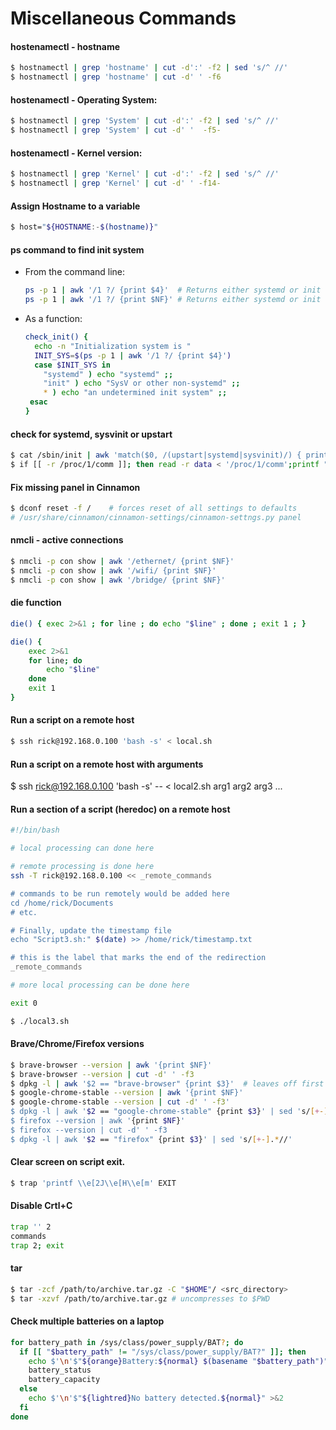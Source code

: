 # Miscellaneous Commands

#### hostenamectl - hostname
```bash
$ hostnamectl | grep 'hostname' | cut -d':' -f2 | sed 's/^ //'
$ hostnamectl | grep 'hostname' | cut -d' ' -f6
```
#### hostenamectl - Operating System:
```bash
$ hostnamectl | grep 'System' | cut -d':' -f2 | sed 's/^ //'
$ hostnamectl | grep 'System' | cut -d' '  -f5-
```
#### hostenamectl - Kernel version:
```bash
$ hostnamectl | grep 'Kernel' | cut -d':' -f2 | sed 's/^ //'
$ hostnamectl | grep 'Kernel' | cut -d' ' -f14-
```
#### Assign Hostname to a variable
```bash
$ host="${HOSTNAME:-$(hostname)}"
```
#### ps command to find init system
- From the command line:
  ```bash
  ps -p 1 | awk '/1 ?/ {print $4}'	# Returns either systemd or init
  ps -p 1 | awk '/1 ?/ {print $NF}'	# Returns either systemd or init
  ```
- As a function:
  ```bash
  check_init() {
    echo -n "Initialization system is "
    INIT_SYS=$(ps -p 1 | awk '/1 ?/ {print $4}')
    case $INIT_SYS in
      "systemd" ) echo "systemd" ;;
      "init" ) echo "SysV or other non-systemd" ;;
      * ) echo "an undetermined init system" ;;
   esac
  }
  ```
#### check for systemd, sysvinit or upstart
```bash
$ cat /sbin/init | awk 'match($0, /(upstart|systemd|sysvinit)/) { print toupper(substr($0, RSTART, RLENGTH));exit; }' 2> /dev/null
$ if [[ -r /proc/1/comm ]]; then read -r data < '/proc/1/comm';printf "%s\n" "${data%% *}";else printf '?\n';fi
```
#### Fix missing panel in Cinnamon
```bash
$ dconf reset -f /    # forces reset of all settings to defaults
# /usr/share/cinnamon/cinnamon-settings/cinnamon-settngs.py panel
```
#### nmcli - active connections
```bash
$ nmcli -p con show | awk '/ethernet/ {print $NF}'
$ nmcli -p con show | awk '/wifi/ {print $NF}'
$ nmcli -p con show | awk '/bridge/ {print $NF}'
```
#### die function
```bash
die() { exec 2>&1 ; for line ; do echo "$line" ; done ; exit 1 ; }

die() {
	exec 2>&1
	for line; do
		echo "$line"
	done
	exit 1
}
```
#### Run a script on a remote host
```bash
$ ssh rick@192.168.0.100 'bash -s' < local.sh
```
#### Run a script on a remote host with arguments
$ ssh rick@192.168.0.100 'bash -s' -- < local2.sh arg1 arg2 arg3 ...

#### Run a section of a script (heredoc) on a remote host
```bash
#!/bin/bash

# local processing can done here

# remote processing is done here
ssh -T rick@192.168.0.100 << _remote_commands

# commands to be run remotely would be added here
cd /home/rick/Documents
# etc.

# Finally, update the timestamp file
echo "Script3.sh:" $(date) >> /home/rick/timestamp.txt

# this is the label that marks the end of the redirection
_remote_commands

# more local processing can be done here

exit 0

$ ./local3.sh
```

#### Brave/Chrome/Firefox versions
```bash
$ brave-browser --version | awk '{print $NF}'
$ brave-browser --version | cut -d' ' -f3
$ dpkg -l | awk '$2 == "brave-browser" {print $3}'	# leaves off first xxx.
$ google-chrome-stable --version | awk '{print $NF}'
$ google-chrome-stable --version | cut -d' ' -f3'
$ dpkg -l | awk '$2 == "google-chrome-stable" {print $3}' | sed 's/[+-].*//'
$ firefox --version | awk '{print $NF}'
$ firefox --version | cut -d' ' -f3
$ dpkg -l | awk '$2 == "firefox" {print $3}' | sed 's/[+-].*//'
```
#### Clear screen on script exit.
```bash
$ trap 'printf \\e[2J\\e[H\\e[m' EXIT
```
#### Disable Crtl+C
```bash
trap '' 2
commands
trap 2; exit
```
#### tar
```bash
$ tar -zcf /path/to/archive.tar.gz -C "$HOME"/ <src_directory>
$ tar -xzvf /path/to/archive.tar.gz # uncompresses to $PWD
```

#### Check multiple batteries on a laptop
```bash
for battery_path in /sys/class/power_supply/BAT?; do
  if [[ "$battery_path" != "/sys/class/power_supply/BAT?" ]]; then
    echo $'\n'$"${orange}Battery:${normal} $(basename "$battery_path")"
    battery_status
    battery_capacity
  else
    echo $'\n'$"${lightred}No battery detected.${normal}" >&2
  fi
done
```